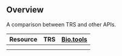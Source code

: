 ## Overview

A comparison between TRS and other APIs.

| Resource | TRS | [Bio.tools](http://biotools.readthedocs.io/en/latest/api_reference.html) |
| --- | --- | --- |
|  |  |  |
|  |  |  |
